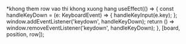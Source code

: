 \*khong them row vao thi khong xuong hang
useEffect(() => {
const handleKeyDown = (e: KeyboardEvent) => {
handleKeyInput(e.key);
};
window.addEventListener('keydown', handleKeyDown);
return () => window.removeEventListener('keydown', handleKeyDown);
}, [board, position, row]);
